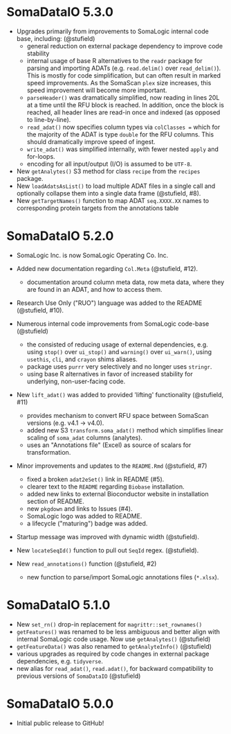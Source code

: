 # SomaDataIO 5.3.0

* Upgrades primarily from improvements to SomaLogic internal code base,
  including: (@stufield)
  - general reduction on external package dependency to improve code
    stability
  - internal usage of base R alternatives to the `readr` package for 
    parsing and importing ADATs (e.g. `read.delim()` over `read_delim()`).
    This is mostly for code simplification, but can often result in marked
    speed improvements. As the SomaScan `plex` size increases,
    this speed improvement will become more important.
  - `parseHeader()` was dramatically simplified, now reading in lines 20L at
    a time until the RFU block is reached. In addition, once the block is
    reached, all header lines are read-in once and indexed
    (as opposed to line-by-line).
  - `read_adat()` now specifies column types via `colClasses =` which for
    the majority of the ADAT is type `double` for the RFU columns.
    This should dramatically improve speed of ingest.
  - `write_adat()` was simplified internally, with fewer nested `apply` and
    for-loops.
  - encoding for all input/output (I/O) is assumed to be `UTF-8`.
* New `getAnalytes()` S3 method for class `recipe` from the `recipes` package.
* New `loadAdatsAsList()` to load multiple ADAT files in a single call
  and optionally collapse them into a single data frame (@stufield, #8).
* New `getTargetNames()` function to map ADAT `seq.XXXX.XX` names
  to corresponding protein targets from the annotations table


# SomaDataIO 5.2.0

* SomaLogic Inc. is now SomaLogic Operating Co. Inc.
* Added new documentation regarding `Col.Meta` (@stufield, #12).
  - documentation around column meta data,
    row meta data, where they are found in an ADAT,
    and how to access them.

* Research Use Only ("RUO") language was added to the README (@stufield, #10).
* Numerous internal code improvements from SomaLogic code-base (@stufield)
  - the consisted of reducing usage of external dependencies,
    e.g. using `stop()` over `ui_stop()` and `warning()` over `ui_warn()`,
    using `usethis`, `cli`, and `crayon` shims aliases.
  - package uses `purrr` very selectively and no longer uses `stringr`.
  - using base R alternatives in favor of increased
    stability for underlying, non-user-facing code.

* New `lift_adat()` was added to provided 'lifting' functionality (@stufield, #11)
  - provides mechanism to convert RFU space between
    SomaScan versions (e.g. v4.1 -> v4.0).
  - added new S3 `transform.soma_adat()` method
    which simplifies linear scaling of `soma_adat` columns (analytes).
  - uses an "Annotations file" (Excel) as source of scalars for transformation.

* Minor improvements and updates to the `README.Rmd` (@stufield, #7)
  - fixed a broken `adat2eSet()` link in README (#5).
  - clearer text to the `README` regarding `Biobase` installation.
  - added new links to external Bioconductor
    website in installation section of README.
  - new `pkgdown` and links to Issues (#4).
  - SomaLogic logo was added to README.
  - a lifecycle ("maturing") badge was added.

* Startup message was improved with dynamic width (@stufield).
* New `locateSeqId()` function to pull out `SeqId` regex. (@stufield).
* New `read_annotations()` function (@stufield, #2)
  - new function to parse/import SomaLogic annotations files (`*.xlsx`).
  

# SomaDataIO 5.1.0

* New `set_rn()` drop-in replacement for `magrittr::set_rownames()`
* `getFeatures()` was renamed to be less ambiguous and better align with
  internal SomaLogic code usage. Now use `getAnalytes()` (@stufield)
* `getFeatureData()` was also renamed to `getAnalyteInfo()` (@stufield)
* various upgrades as required by code changes in external 
  package dependencies, e.g. `tidyverse`.
* new alias for `read_adat()`, `read.adat()`, for backward compatibility
  to previous versions of `SomaDataIO` (@stufield)

# SomaDataIO 5.0.0

* Initial public release to GitHub!
